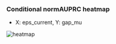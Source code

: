 ### Conditional normAUPRC heatmap

- X: eps_current, Y: gap_mu

![heatmap](/home/elicer/project_0814_2/results/20250816-003133/holdout/conditional_heatmap_eps_current_vs_gap_mu.png)
